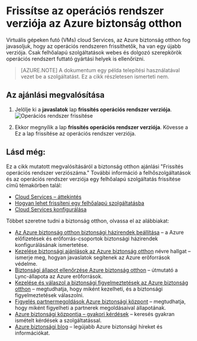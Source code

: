 <properties
   pageTitle="Azure biztonság otthon frissítés operációs rendszer verziója |} Microsoft Azure"
   description="Ez a cikk bemutatja, hogyan tudnak megvalósítani a Azure biztonság otthon javaslat **frissítési operációs rendszer verziója**."
   services="security-center"
   documentationCenter="na"
   authors="TerryLanfear"
   manager="MBaldwin"
   editor=""/>

<tags
   ms.service="security-center"
   ms.devlang="na"
   ms.topic="article"
   ms.tgt_pltfrm="na"
   ms.workload="na"
   ms.date="07/29/2016"
   ms.author="terrylan"/>

# <a name="update-os-version-in-azure-security-center"></a>Frissítse az operációs rendszer verziója az Azure biztonság otthon

Virtuális gépeken futó (VMs) cloud Services, az Azure biztonság otthon fog javasoljuk, hogy az operációs rendszeren frissíthetők, ha van egy újabb verziója.  Csak felhőalapú szolgáltatások webes és dolgozó szerepkörök operációs rendszert futtató gyártási helyek is ellenőrizni.

> [AZURE.NOTE] A dokumentum egy példa telepítési használatával vezet be a szolgáltatást.  Ez a cikk részletesen ismerteti nem.

## <a name="implement-the-recommendation"></a>Az ajánlási megvalósítása

1. Jelölje ki a **javaslatok** lap **frissítés operációs rendszer verziója**.
![Operációs rendszer frissítése][1]

2. Ekkor megnyílik a lap **frissítés operációs rendszer verziója**. Kövesse a Ez a lap frissítése az operációs rendszer verziója.

## <a name="see-also"></a>Lásd még:

Ez a cikk mutatott megvalósításáról a biztonság otthon ajánlási "Frissítés operációs rendszer verziószáma." További információ a felhőszolgáltatások és az operációs rendszer verziója egy felhőalapú szolgáltatás frissítése című témakörben talál:

- [Cloud Services – áttekintés](../cloud-services/cloud-services-choose-me.md)
- [Hogyan lehet frissíteni egy felhőalapú szolgáltatásba](../cloud-services/cloud-services-update-azure-service.md)
- [Cloud Services konfigurálása](../cloud-services/cloud-services-how-to-configure-portal.md)

Többet szeretne tudni a biztonság otthon, olvassa el az alábbiakat:

- [Az Azure biztonság otthon biztonsági házirendek beállítása](security-center-policies.md) – a Azure előfizetések és erőforrás-csoportok biztonsági házirendek konfigurálásának ismertetése.
- [Kezelése biztonsági ajánlások az Azure biztonság otthon](security-center-recommendations.md) névre hallgat – ismerje meg, hogyan javaslatok segítenek az Azure erőforrások védelme.
- [Biztonsági állapot ellenőrzése Azure biztonság otthon](security-center-monitoring.md) – útmutató a Lync-állapota az Azure erőforrások.
- [Kezelése és válaszol a biztonsági figyelmeztetések az Azure biztonság otthon](security-center-managing-and-responding-alerts.md) – megtudhatja, hogy miként kezelheti, és a biztonsági figyelmeztetések válaszolni.
- [Figyelés partnermegoldások Azure biztonsági központ](security-center-partner-solutions.md) – megtudhatja, hogy miként figyelheti a partnerek megoldásaival állapotának.
- [Azure biztonsági központja – gyakori kérdések](security-center-faq.md) – keresés gyakran ismételt kérdések a szolgáltatással.
- [Azure biztonsági blog](http://blogs.msdn.com/b/azuresecurity/) – legújabb Azure biztonsági híreket és információkat.

<!--Image references-->
[1]: ./media/security-center-update-os-version/update-os-version.png
